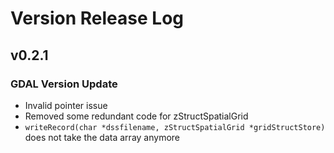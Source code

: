 # Version Release Log

## v0.2.1

### GDAL Version Update

- Invalid pointer issue
- Removed some redundant code for zStructSpatialGrid
- `writeRecord(char *dssfilename, zStructSpatialGrid *gridStructStore)` does not take the data array anymore
